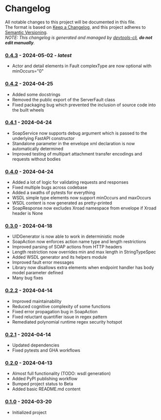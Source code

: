 # Changelog

All notable changes to this project will be documented in this file.  
The format is based on [Keep a Changelog](https://keepachangelog.com/en/1.1.0/), and this project adheres to [Semantic Versioning](https://semver.org/spec/v2.0.0.html).  
_NOTE: This changelog is generated and managed by [devtools-cli](https://pypi.org/project/devtools-cli/), **do not edit manually**._


### [0.4.3] - 2024-05-02 - _latest_

- Actor and detail elements in Fault complexType are now optional with minOccurs="0"

### [0.4.2] - 2024-04-25

- Added some docstrings
- Removed the public export of the ServerFault class
- Fixed packaging bug which prevented the inclusion of source code into the built wheels

### [0.4.1] - 2024-04-24

- SoapService now supports debug argument which is passed to the underlying FastAPI constructor
- Standalone parameter in the envelope xml declaration is now automatically determined
- Improved testing of multipart attachment transfer encodings and requests without bodies

### [0.4.0] - 2024-04-24

- Added a lot of logic for validating requests and responses
- Fixed multiple bugs across codebase
- Added a swaths of pytests for everything
- WSDL simple type elements now support minOccurs and maxOccurs
- WSDL content is now generated as pretty-printed
- SoapResponse now excludes Xroad namespace from envelope if Xroad header is None

### [0.3.0] - 2024-04-18

- UIDGenerator is now able to work in deterministic mode
- SoapAction now enforces action name type and length restrictions
- Improved parsing of SOAP actions from HTTP headers
- Length restriction now overrides min and max length in StringTypeSpec
- Added WSDL generator and its helpers module
- Improved fault error messages
- Library now disallows extra elements when endpoint handler has body model parameter defined
- Many bug fixes

### [0.2.2] - 2024-04-14

- Improved maintainability
- Reduced cognitive complexity of some functions
- Fixed error propagation bug in SoapAction
- Fixed reluctant quantifier issue in regex pattern
- Remediated polynomial runtime regex security hotspot

### [0.2.1] - 2024-04-14

- Updated dependencies
- Fixed pytests and GHA workflows

### [0.2.0] - 2024-04-13

- Almost full functionality (TODO: wsdl generation)
- Added PyPI publishing workflow
- Bumped project status to Beta
- Added basic README.md content

### [0.1.0] - 2024-03-20

- Initialized project

[0.4.3]: https://github.com/rik-ee/fastapi-xroad-soap/compare/0.4.2...0.4.3
[0.4.2]: https://github.com/rik-ee/fastapi-xroad-soap/compare/0.4.1...0.4.2
[0.4.1]: https://github.com/rik-ee/fastapi-xroad-soap/compare/0.4.0...0.4.1
[0.4.0]: https://github.com/rik-ee/fastapi-xroad-soap/compare/0.3.0...0.4.0
[0.3.0]: https://github.com/rik-ee/fastapi-xroad-soap/compare/0.2.2...0.3.0
[0.2.2]: https://github.com/rik-ee/fastapi-xroad-soap/compare/0.2.1...0.2.2
[0.2.1]: https://github.com/rik-ee/fastapi-xroad-soap/compare/0.2.0...0.2.1
[0.2.0]: https://github.com/rik-ee/fastapi-xroad-soap/compare/0.1.0...0.2.0
[0.1.0]: https://github.com/rik-ee/fastapi-xroad-soap/compare/0.1.0...0.1.0